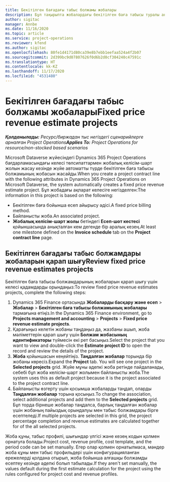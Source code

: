 ```yaml
---
title: Бекітілген бағадағы табыс болжамы жобалары
description: Бұл тақырыпта жобалардағы бекітілген баға табысы туралы ақпарат беріледі.
author: sigitac
manager: Annbe
ms.date: 11/16/2020
ms.topic: article
ms.service: project-operations
ms.reviewer: kfend
ms.author: sigitac
ms.openlocfilehash: 80fe1d4171d80ca39e8b7ebb1eefaa524a4f2b07
ms.sourcegitcommit: 2d399bc9d07807626f0d6b2d0cf304240c47591c
ms.translationtype: HT
ms.contentlocale: kk-KZ
ms.lasthandoff: 11/17/2020
ms.locfileid: "4531480"
---
```

# <a name="fixed-price-revenue-estimate-projects"></a><span data-ttu-id="2c549-103">Бекітілген бағадағы табыс болжамы жобалары</span><span class="sxs-lookup"><span data-stu-id="2c549-103">Fixed price revenue estimate projects</span></span> 

<span data-ttu-id="2c549-104">_**Қолданылады:** Ресурс/биржадан тыс негіздегі сценарийлерге арналған Project Operations_</span><span class="sxs-lookup"><span data-stu-id="2c549-104">_**Applies To:** Project Operations for resource/non-stocked based scenarios_</span></span>

<span data-ttu-id="2c549-105">Microsoft Dataverse жүйесіндегі Dynamics 365 Project Operations бағдарламасындағы келесі төлсипаттармен жобалық келісім-шарт жолын жасау кезінде жүйе автоматты түрде бекітілген баға табысы болжамының жобасын жасайды.</span><span class="sxs-lookup"><span data-stu-id="2c549-105">When you create a project contract line with the following attributes in Dynamics 365 Project Operations on Microsoft Dataverse, the system automatically creates a fixed price revenue estimate project.</span></span> <span data-ttu-id="2c549-106">Бұл жобадағы ақпарат келесіге негізделген:</span><span class="sxs-lookup"><span data-stu-id="2c549-106">The information in this project is based on the following:</span></span>

  - <span data-ttu-id="2c549-107">Бекітілген баға бойынша есеп айырысу әдісі.</span><span class="sxs-lookup"><span data-stu-id="2c549-107">A fixed price billing method.</span></span>
  - <span data-ttu-id="2c549-108">Байланысты жоба.</span><span class="sxs-lookup"><span data-stu-id="2c549-108">An associated project.</span></span>
  - <span data-ttu-id="2c549-109">**Жобалық келісім-шарт жолы** бетіндегі **Есеп-шот кестесі** қойыншасында анықталған кем дегенде бір аралық кезең.</span><span class="sxs-lookup"><span data-stu-id="2c549-109">At least one milestone defined on the **Invoice schedule** tab on the **Project contract line** page.</span></span>

## <a name="review-fixed-price-revenue-estimates-projects"></a><span data-ttu-id="2c549-110">Бекітілген бағадағы табыс болжамдары жобаларын қарап шығу</span><span class="sxs-lookup"><span data-stu-id="2c549-110">Review fixed price revenue estimates projects</span></span>
<span data-ttu-id="2c549-111">Бекітілген баға табысы болжамдарының жобаларын қарап шығу үшін келесі қадамдарды орындаңыз:</span><span class="sxs-lookup"><span data-stu-id="2c549-111">To review fixed price revenue estimates projects, complete the following steps:</span></span>

1. <span data-ttu-id="2c549-112">Dynamics 365 Finance ортасында **Жобаларды басқару және есеп** > **Жобалар** > **Бекітілген баға табысы болжамының жобалары** тармағына өтіңіз.</span><span class="sxs-lookup"><span data-stu-id="2c549-112">In the Dynamics 365 Finance environment, go to **Projects management and accounting** > **Projects** > **Fixed price revenue estimate projects**.</span></span>
2. <span data-ttu-id="2c549-113">Қарағыңыз келетін жобаны таңдаңыз да, жазбаны ашып, жоба мәліметтерін қарап шығу үшін **Болжам жобасының идентификаторы** түймесін екі рет басыңыз.</span><span class="sxs-lookup"><span data-stu-id="2c549-113">Select the project that you want to view and double-click the **Estimate project ID** to open the record and review the details of the project.</span></span>
3. <span data-ttu-id="2c549-114">**Жоба** қойыншасын кеңейтіңіз. **Таңдалған жобалар** торында бір жобаны көресіз.</span><span class="sxs-lookup"><span data-stu-id="2c549-114">Expand the **Project** tab. You will see one project in the **Selected projects** grid.</span></span> <span data-ttu-id="2c549-115">Жүйе мұны әдепкі жоба ретінде пайдаланады, себебі бұл жоба келісім-шарт жолымен байланысты жоба.</span><span class="sxs-lookup"><span data-stu-id="2c549-115">The system uses this as default project because it is the project associated to the project contract line.</span></span> 
4. <span data-ttu-id="2c549-116">Байланысты өзгерту үшін қосымша жобаларды таңдап, оларды **Таңдалған жобалар** торына қосыңыз.</span><span class="sxs-lookup"><span data-stu-id="2c549-116">To change the association, select additional projects and add them to the **Selected projects** grid.</span></span> <span data-ttu-id="2c549-117">Бұл торда бірнеше жобалар таңдалса, барлық таңдалған жобалар үшін жобаның пайыздық орындалуы мен табыс болжамдары бірге есептеледі.</span><span class="sxs-lookup"><span data-stu-id="2c549-117">If multiple projects are selected in this grid, the project percentage completion and revenue estimates are calculated together for of the all selected projects.</span></span>

  <span data-ttu-id="2c549-118">Жоба құны, табыс профилі, шығындар үлгісі және кезең кодын қолмен орнатуға болады.</span><span class="sxs-lookup"><span data-stu-id="2c549-118">Project cost, revenue profile, cost template, and the period code can be set manually.</span></span> <span data-ttu-id="2c549-119">Егер олар қолмен орнатылмаса, мәндер жоба құны мен табыс профильдері үшін конфигурацияланған ережелерді қолдана отырып, жоба бойынша алғашқы болжамды есептеу кезінде әдепкі болып табылады.</span><span class="sxs-lookup"><span data-stu-id="2c549-119">If they aren't set manually, the values default during the first estimate calculation for the project using the rules configured for project cost and revenue profiles.</span></span>

